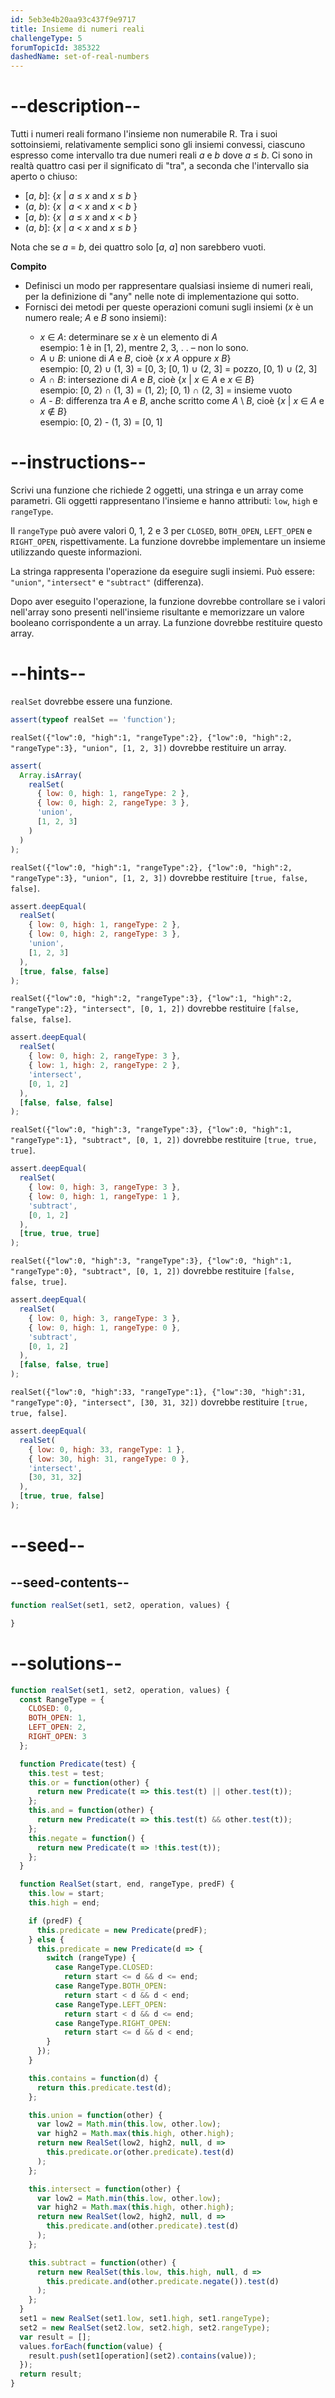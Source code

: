 ```yaml
---
id: 5eb3e4b20aa93c437f9e9717
title: Insieme di numeri reali
challengeType: 5
forumTopicId: 385322
dashedName: set-of-real-numbers
---
```


# --description--

Tutti i numeri reali formano l'insieme non numerabile R. Tra i suoi sottoinsiemi, relativamente semplici sono gli insiemi convessi, ciascuno espresso come intervallo tra due numeri reali *a* e *b* dove *a* ≤ *b*. Ci sono in realtà quattro casi per il significato di "tra", a seconda che l'intervallo sia aperto o chiuso:

<ul>
  <li>[<i>a</i>, <i>b</i>]: {<i>x</i> | <i>a</i> ≤ <i>x</i> and <i>x</i> ≤ <i>b</i> }</li>
  <li>(<i>a</i>, <i>b</i>): {<i>x</i> | <i>a</i> < <i>x</i> and <i>x</i> < <i>b</i> }</li>
  <li>[<i>a</i>, <i>b</i>): {<i>x</i> | <i>a</i> ≤ <i>x</i> and <i>x</i> < <i>b</i> }</li>
  <li>(<i>a</i>, <i>b</i>]: {<i>x</i> | <i>a</i> < <i>x</i> and <i>x</i> ≤ <i>b</i> }</li>
</ul>

Nota che se *a* = *b*, dei quattro solo \[*a*, *a*] non sarebbero vuoti.

**Compito**

<ul>
  <li>Definisci un modo per rappresentare qualsiasi insieme di numeri reali, per la definizione di "any" nelle note di implementazione qui sotto.</li>
  <li>Fornisci dei metodi per queste operazioni comuni sugli insiemi (<i>x</i> è un numero reale; <i>A</i> e <i>B</i> sono insiemi):</li>
  <ul>
    <li>
      <i>x</i> ∈ <i>A</i>: determinare se <i>x</i> è un elemento di <i>A</i><br>
      esempio: 1 è in [1, 2), mentre 2, 3, . . – non lo sono.
    </li>
    <li>
      <i>A</i> ∪ <i>B</i>: unione di <i>A</i> e <i>B</i>, cioè {<i>x</i> <unk> <i>x</i> <unk> <i>A</i> oppure <i>x</i> <unk> <i>B</i>}<br>
      esempio: [0, 2) ∪ (1, 3) = [0, 3; [0, 1) ∪ (2, 3] = pozzo, [0, 1) ∪ (2, 3]
    </li>
    <li>
      <i>A</i> ∩ <i>B</i>: intersezione di <i>A</i> e <i>B</i>, cioè {<i>x</i> | <i>x</i> ∈ <i>A</i> e <i>x</i> ∈ <i>B</i>}<br>
      esempio: [0, 2) ∩ (1, 3) = (1, 2); [0, 1) ∩ (2, 3] = insieme vuoto
    </li>
    <li>
      <i>A</i> - <i>B</i>: differenza tra <i>A</i> e <i>B</i>, anche scritto come <i>A</i> \ <i>B</i>, cioè {<i>x</i> | <i>x</i> ∈ <i>A</i> e <i>x</i> ∉ <unk> <i>B</i>}<br>
      esempio: [0, 2) - (1, 3) = [0, 1]
    </li>
  </ul>
</ul>

# --instructions--

Scrivi una funzione che richiede 2 oggetti, una stringa e un array come parametri. Gli oggetti rappresentano l'insieme e hanno attributi: `low`, `high` e `rangeType`.

Il `rangeType` può avere valori 0, 1, 2 e 3 per `CLOSED`, `BOTH_OPEN`, `LEFT_OPEN` e `RIGHT_OPEN`, rispettivamente. La funzione dovrebbe implementare un insieme utilizzando queste informazioni.

La stringa rappresenta l'operazione da eseguire sugli insiemi. Può essere: `"union"`, `"intersect"` e `"subtract"` (differenza).

Dopo aver eseguito l'operazione, la funzione dovrebbe controllare se i valori nell'array sono presenti nell'insieme risultante e memorizzare un valore booleano corrispondente a un array. La funzione dovrebbe restituire questo array.

# --hints--

`realSet` dovrebbe essere una funzione.

```js
assert(typeof realSet == 'function');
```

`realSet({"low":0, "high":1, "rangeType":2}, {"low":0, "high":2, "rangeType":3}, "union", [1, 2, 3])` dovrebbe restituire un array.

```js
assert(
  Array.isArray(
    realSet(
      { low: 0, high: 1, rangeType: 2 },
      { low: 0, high: 2, rangeType: 3 },
      'union',
      [1, 2, 3]
    )
  )
);
```

`realSet({"low":0, "high":1, "rangeType":2}, {"low":0, "high":2, "rangeType":3}, "union", [1, 2, 3])` dovrebbe restituire `[true, false, false]`.

```js
assert.deepEqual(
  realSet(
    { low: 0, high: 1, rangeType: 2 },
    { low: 0, high: 2, rangeType: 3 },
    'union',
    [1, 2, 3]
  ),
  [true, false, false]
);
```

`realSet({"low":0, "high":2, "rangeType":3}, {"low":1, "high":2, "rangeType":2}, "intersect", [0, 1, 2])` dovrebbe restituire `[false, false, false]`.

```js
assert.deepEqual(
  realSet(
    { low: 0, high: 2, rangeType: 3 },
    { low: 1, high: 2, rangeType: 2 },
    'intersect',
    [0, 1, 2]
  ),
  [false, false, false]
);
```

`realSet({"low":0, "high":3, "rangeType":3}, {"low":0, "high":1, "rangeType":1}, "subtract", [0, 1, 2])` dovrebbe restituire `[true, true, true]`.

```js
assert.deepEqual(
  realSet(
    { low: 0, high: 3, rangeType: 3 },
    { low: 0, high: 1, rangeType: 1 },
    'subtract',
    [0, 1, 2]
  ),
  [true, true, true]
);
```

`realSet({"low":0, "high":3, "rangeType":3}, {"low":0, "high":1, "rangeType":0}, "subtract", [0, 1, 2])` dovrebbe restituire `[false, false, true]`.

```js
assert.deepEqual(
  realSet(
    { low: 0, high: 3, rangeType: 3 },
    { low: 0, high: 1, rangeType: 0 },
    'subtract',
    [0, 1, 2]
  ),
  [false, false, true]
);
```

`realSet({"low":0, "high":33, "rangeType":1}, {"low":30, "high":31, "rangeType":0}, "intersect", [30, 31, 32])` dovrebbe restituire `[true, true, false]`.

```js
assert.deepEqual(
  realSet(
    { low: 0, high: 33, rangeType: 1 },
    { low: 30, high: 31, rangeType: 0 },
    'intersect',
    [30, 31, 32]
  ),
  [true, true, false]
);
```

# --seed--

## --seed-contents--

```js
function realSet(set1, set2, operation, values) {

}
```

# --solutions--

```js
function realSet(set1, set2, operation, values) {
  const RangeType = {
    CLOSED: 0,
    BOTH_OPEN: 1,
    LEFT_OPEN: 2,
    RIGHT_OPEN: 3
  };

  function Predicate(test) {
    this.test = test;
    this.or = function(other) {
      return new Predicate(t => this.test(t) || other.test(t));
    };
    this.and = function(other) {
      return new Predicate(t => this.test(t) && other.test(t));
    };
    this.negate = function() {
      return new Predicate(t => !this.test(t));
    };
  }

  function RealSet(start, end, rangeType, predF) {
    this.low = start;
    this.high = end;

    if (predF) {
      this.predicate = new Predicate(predF);
    } else {
      this.predicate = new Predicate(d => {
        switch (rangeType) {
          case RangeType.CLOSED:
            return start <= d && d <= end;
          case RangeType.BOTH_OPEN:
            return start < d && d < end;
          case RangeType.LEFT_OPEN:
            return start < d && d <= end;
          case RangeType.RIGHT_OPEN:
            return start <= d && d < end;
        }
      });
    }

    this.contains = function(d) {
      return this.predicate.test(d);
    };

    this.union = function(other) {
      var low2 = Math.min(this.low, other.low);
      var high2 = Math.max(this.high, other.high);
      return new RealSet(low2, high2, null, d =>
        this.predicate.or(other.predicate).test(d)
      );
    };

    this.intersect = function(other) {
      var low2 = Math.min(this.low, other.low);
      var high2 = Math.max(this.high, other.high);
      return new RealSet(low2, high2, null, d =>
        this.predicate.and(other.predicate).test(d)
      );
    };

    this.subtract = function(other) {
      return new RealSet(this.low, this.high, null, d =>
        this.predicate.and(other.predicate.negate()).test(d)
      );
    };
  }
  set1 = new RealSet(set1.low, set1.high, set1.rangeType);
  set2 = new RealSet(set2.low, set2.high, set2.rangeType);
  var result = [];
  values.forEach(function(value) {
    result.push(set1[operation](set2).contains(value));
  });
  return result;
}
```
